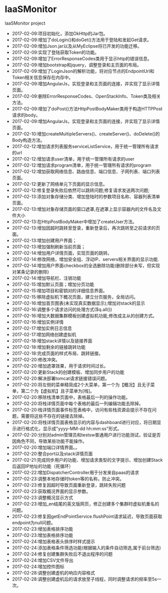 # IaaSMonitor
IaaSMonitor project
* 2017-02-09:项目初始化，添加OkHttp的Jar包。
* 2017-02-09:增加了doLogin()和doGet()方法用于登陆和发起Get请求。
* 2017-02-09:增加Json.jar以及从MyEclipse将已开发的功能迁移。
* 2017-02-09:实现了登陆获取Token的功能。
* 2017-02-09:增加了ErrorResponseCodes类用于显示http的错误信息。
* 2017-02-09:增加bootstrap和jquery，调整登录和主页面的布局。
* 2017-02-09:增加了LoginJson的解析功能，将对应节点的EndpointUrl和Token相关信息保存在内存中。
* 2017-02-09:增加AngularJs，实现登录和主页面的连接，并实现了显示详情页面。
* 2017-02-09:删除ErrorResponseCodes、OpenStackInfo、Token类及相关方法。
* 2017-02-09:增加了doPost()方法HttpPostBodyMaker类用于构造HTTPPost请求的body。
* 2017-02-09:增加AngularJs，实现登录和主页面的连接，并实现了显示详情页面。
* 2017-02-10:增加createMultipleServers()、createServer()、doDelete()的Body构造方法。
* 2017-02-12:增加请求列表服务serviceListService，用于统一管理所有请求的url
* 2017-02-12:增加请求user清单，用于统一管理所有请求的user
* 2017-02-12:增加请求program清单，用于统一管理所有请求的program
* 2017-02-12:增加获取网络信息、路由信息、端口信息、子网列表、端口列表页面。
* 2017-02-12:更新了网络单元下页面的显示信息。
* 2017-02-12:修复登录失败后依然可以跳转问题;修复请求发送两次问题;
* 2017-02-13:添加对象存储分类、增加登陆时的参数项目名称、容器列表清单页面。
* 2017-02-13:增加对象存储页面的窗口遮罩,在遮罩上显示容器内的文件名及文件大小
* 2017-02-13:在HttpPostBodyMaker中增加了createUser方法。
* 2017-02-13:增加因超时跳转至登录，重新登录后，再次跳转至之前请求的页面。
* 2017-02-13:增加创建用户界面；
* 2017-02-13:增加强制刷新当前页面；
* 2017-02-14:增加用户详情页面，实现页面的跳转。
* 2017-02-14:修改网络，增加安全组、浮动IP、servers相关界面的显示功能.
* 2017-02-14:增加用户界面checkbox的全选删除功能(删除部分未写，但实现对某条记录的删除)
* 2017-02-14:增加导航栏、注销功能
* 2017-02-15:增加默认页面；增加分页功能
* 2017-02-15:增加项目和密钥对的详细信息界面。
* 2017-02-15:移除虚拟机下概况页面，建立分页服务，全局访问。
* 2017-02-16:增加首页图表(未实现真实数据显示);增加对stack的显示
* 2017-02-16:调整多个请求访问的处理方式($q.all())
* 2017-02-16:增加大数据集群模板创建虚拟机功能,修改成主从的创建方式。
* 2017-02-16:增加实例详情
* 2017-02-17:增加实例日志信息
* 2017-02-17:增加网络创建虚拟机
* 2017-02-18:增加stack详情以及链接界面
* 2017-02-18:增加剩余的链接跳转功能
* 2017-02-18:完成页面的样式布局、跳转链接。
* 2017-02-20:修改冲突。
* 2017-02-20:增加遮罩效果，用于请求时间过长。
* 2017-02-20:更新Stack的创建模板、增加同步用户的功能
* 2017-02-20:解决部署tomcat请求链接错误问题。
* 2017-02-20:将左侧的菜单精简成2个大菜单，第一个为【概况】且无子菜单，第二个为【虚拟机】且子菜单为[栈]。
* 2017-02-20:移除栈清单页面中，表格最后一列的操作功能。
* 2017-02-20:将栈详情页面中每个表格的最后一列编辑功能去除掉。
* 2017-02-20:栈详情页面事件标签表格中，访问有些栈资源会提示不存在问题，需要将这些不存在的链接去除掉。
* 2017-02-20:将栈详情页面表格显示的内容与dashboard进行对应，将日期显示进行格式化，显示成"yyyy-MM-dd hh:mm:ss"形式。
* 2017-02-20:分别对admin管理员和testsw普通用户进行功能测试，验证是否因角色不同，导致某些功能不能操作。
* 2017-02-20:增加端口详情界面。。
* 2017-02-20:整合port以及stack详情页面
* 2017-02-21:完成同步用户的功能、增加请求类型的文字提示、增加创建Stack后返回IP地址的功能（死循环）
* 2017-02-22:增加DispatcherController用于分发来自paas的请求
* 2017-02-23:调整本地存储时token等的名称，防止冲突。
* 2017-02-23:修复因超时导致页面重新登录，跳转失败问题
* 2017-02-23:获取概况界面的显示参数。
* 2017-02-23:调整概况显示方式
* 2017-02-23:增加_en结尾的英文版网页，修正创建多个集群时虚拟机重名的问题。
* 2017-02-23:修复因getEndPointService.flushPoint请求延迟，导致页面获取endpoint为null问题。
* 2017-02-23:增加表格排序功能
* 2017-02-23:增加表格排序功能
* 2017-02-24:增加表格表头排序时样式提示
* 2017-02-24:添加表格条件筛选功能(根据输入的条件自动筛选,属于前台筛选)
* 2017-02-24:修复创建集群失败后不退出程序的问题
* 2017-02-24:增加CSV文件导出
* 2017-02-24:增加控件图标
* 2017-02-28:调整创建虚机的响应内容格式
* 2017-02-28:调整创建虚机后的请求放至子线程，同时调整请求的频率至5s一次。
